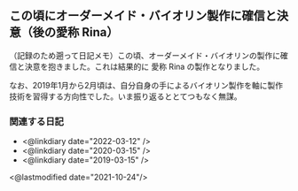 ## この頃にオーダーメイド・バイオリン製作に確信と決意（後の愛称 Rina）

（記録のため遡って日記メモ）この頃、オーダーメイド・バイオリンの製作に確信と決意を抱きました。これは結果的に 愛称 Rina の製作となりました。

なお、2019年1月から2月頃は、自分自身の手によるバイオリン製作を軸に製作技術を習得する方向性でした。いま振り返るととてつもなく無謀。

### 関連する日記

- <@linkdiary date="2022-03-12" />
- <@linkdiary date="2020-03-15" />
- <@linkdiary date="2019-03-15" />

<@lastmodified date="2021-10-24"/>
